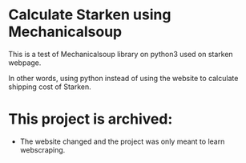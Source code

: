 # Calculate Starken using Mechanicalsoup
This is a test of Mechanicalsoup library on python3 used on starken webpage.

In other words, using python instead of using the website to calculate shipping cost of Starken.

# This project is archived:
- The website changed and the project was only meant to learn webscraping.
